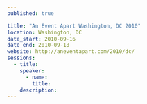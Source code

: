 ```yaml
---
published: true

title: "An Event Apart Washington, DC 2010"
location: Washington, DC
date_start: 2010-09-16
date_end: 2010-09-18
website: http://aneventapart.com/2010/dc/
sessions:
  - title:
    speaker:
      - name:
        title:
    description:
---
```

